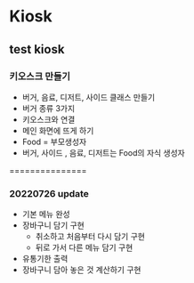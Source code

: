 # Kiosk 
## test kiosk 
### 키오스크 만들기 
- 버거, 음료, 디저트, 사이드 클래스 만들기
- 버거 종류 3가지
- 키오스크와 연결
- 메인 화면에 뜨게 하기
- Food = 부모생성자
- 버거, 사이드 , 음료, 디저트는 Food의 자식 생성자

===============
### 20220726 update
- 기본 메뉴 완성
- 장바구니 담기 구현
    - 취소하고 처음부터 다시 담기 구현
    - 뒤로 가서 다른 메뉴 담기 구현
- 유통기한 출력
- 장바구니 담아 놓은 것 계산하기 구현

